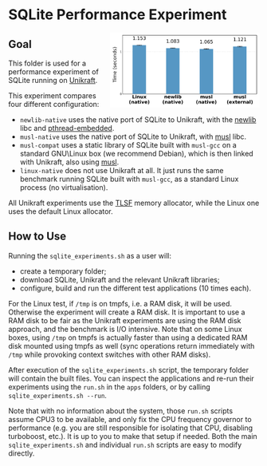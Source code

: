 # SQLite Performance Experiment

<img align="right" src="../../plots/fig_17_unikraft-sqlite-libc.svg" width="300" />

## Goal

This folder is used for a performance experiment of SQLite running on
[Unikraft][].

[Unikraft]: https://github.com/unikraft/unikraft

This experiment compares four different configuration:

- `newlib-native` uses the native port of SQLite to Unikraft, with the
  [newlib][] libc and [pthread-embedded][].
- `musl-native` uses the native port of SQLite to Unikraft, with [musl][] libc.
- `musl-compat` uses a static library of SQLite built with `musl-gcc` on a
  standard GNU\Linux box (we recommend Debian), which is then linked with
  Unikraft, also using [musl][].
- `linux-native` does not use Unikraft at all. It just runs the same benchmark
  running SQLite built with `musl-gcc`, as a standard Linux process (no
  virtualisation).

All Unikraft experiments use the [TLSF][] memory allocator, while the Linux one
uses the default Linux allocator.

[newlib]: https://github.com/unikraft/lib-newlib
[musl]: https://github.com/unikraft/lib-musl
[pthread-embedded]: https://github.com/unikraft/lib-pthread-embedded
[TLSF]: https://github.com/unikraft/lib-tlsf

## How to Use

Running the `sqlite_experiments.sh` as a user will:

- create a temporary folder;
- download SQLite, Unikraft and the relevant Unikraft libraries;
- configure, build and run the different test applications (10 times each).

For the Linux test, if `/tmp` is on tmpfs, i.e. a RAM disk, it will be used.
Otherwise the experiment will create a RAM disk. It is important to use a RAM
disk to be fair as the Unikraft experiments are using the RAM disk approach,
and the benchmark is I/O intensive. Note that on some Linux boxes, using `/tmp`
on tmpfs is actually faster than using a dedicated RAM disk mounted using tmpfs
as well (sync operations return immediately with `/tmp` while provoking context
switches with other RAM disks).

After execution of the `sqlite_experiments.sh` script, the temporary folder
will contain the built files. You can inspect the applications and re-run their
experiments using the `run.sh` in the `apps` folders, or by calling
`sqlite_experiments.sh --run`.

Note that with no information about the system, those `run.sh` scripts assume
CPU3 to be available, and only fix the CPU frequency governor to performance
(e.g. you are still responsible for isolating that CPU, disabling turboboost,
etc.). It is up to you to make that setup if needed. Both the main
`sqlite_experiments.sh` and individual `run.sh` scripts are easy to modify
directly.
